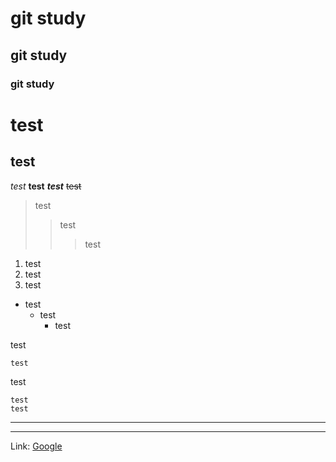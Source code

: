 # git study
## git study
### git study

test
====
test
----

*test*
**test**
***test***
~~test~~

> test
> > test
>>> test

1. test
2. test
3. test

* test
  * test
    * test

test

    test

test

```
test
test
```

***
---

Link: [Google](https://google.com)
